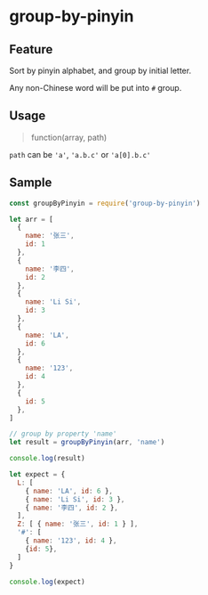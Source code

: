 # group-by-pinyin

## Feature
Sort by pinyin alphabet, and group by initial letter.

Any non-Chinese word will be put into `#` group.

## Usage
> function(array, path)

`path` can be `'a'`, `'a.b.c'` or `'a[0].b.c'`

## Sample

```js
const groupByPinyin = require('group-by-pinyin')

let arr = [
  {
    name: '张三',
    id: 1
  },
  {
    name: '李四',
    id: 2
  },
  {
    name: 'Li Si',
    id: 3
  },
  {
    name: 'LA',
    id: 6
  },
  {
    name: '123',
    id: 4
  },
  {
    id: 5
  },
]

// group by property 'name'
let result = groupByPinyin(arr, 'name')

console.log(result)

let expect = {
  L: [
    { name: 'LA', id: 6 },
    { name: 'Li Si', id: 3 },
    { name: '李四', id: 2 },
  ],
  Z: [ { name: '张三', id: 1 } ],
  '#': [
    { name: '123', id: 4 },
    {id: 5},
  ]
}

console.log(expect)

```
